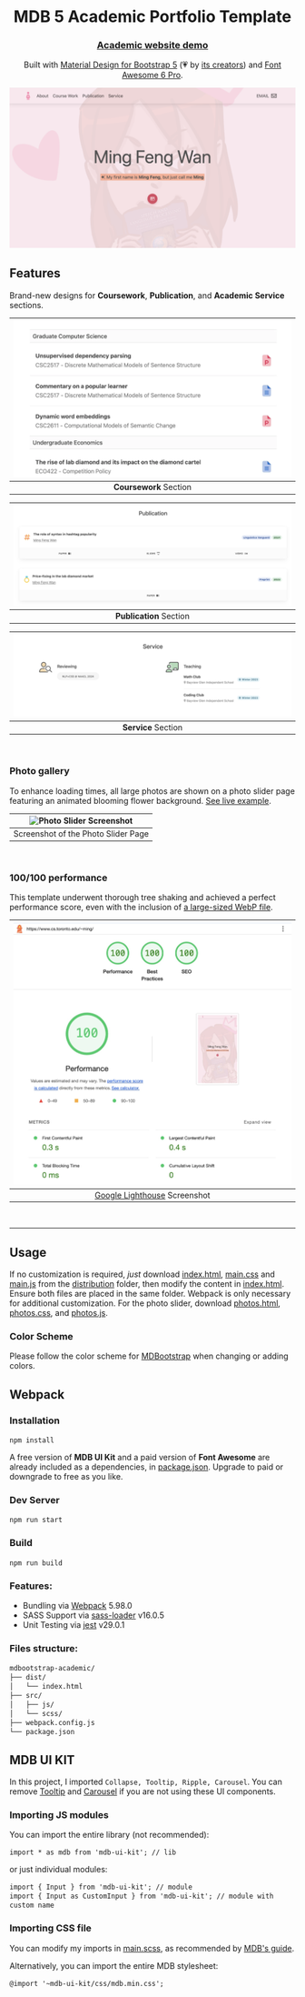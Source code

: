 <div align="center">

<h1>MDB 5 Academic Portfolio Template</h1>
<h3><a target="_blank" href="https://www.cs.toronto.edu/~ming/">Academic website demo</a></h3>

Built with [Material Design for Bootstrap 5](https://github.com/mdbootstrap/mdb-ui-kit/)
(💗 by [its creators](https://www.facebook.com/share/p/zwKH5b8mkEDddha3/))
and [Font Awesome 6 Pro](https://fontawesome.com/).

[![Home Page Screenshot](screenshots/home_screenshot.png)](https://www.cs.toronto.edu/~ming/)
</div>

## Features

Brand-new designs for **Coursework**, **Publication**, and **Academic Service** sections.

| ![Course Work Section Screenshot](screenshots/course_work_screenshot.png) | 
|:-------------------------------------------------------------------------:| 
|                          **Coursework** Section                           |

| ![Publication Section Screenshot](screenshots/publication_screenshot.png) | 
|:-------------------------------------------------------------------------:| 
|                          **Publication** Section                          |

| ![Service Section Screenshot](screenshots/service_screenshot.png) | 
|:-----------------------------------------------------------------:| 
|                        **Service** Section                        |

<br>

### Photo gallery

To enhance loading times, all large photos are shown on a photo slider page featuring an animated blooming flower 
background. [See live example](https://www.cs.toronto.edu/~ming/photos.html).

| ![Photo Slider Screenshot](screenshots/photo_slider.png) | 
|:--------------------------------------------------------:| 
|           Screenshot of the Photo Slider Page            |

<br>

### 100/100 performance

This template underwent thorough tree shaking and achieved a perfect performance score, even with the inclusion of
[a large-sized WebP file](https://www.cs.toronto.edu/~ming/pics/drawing.webp).

|         ![Google Lighthouse Screenshot](screenshots/performance.jpeg)          |
|:-----------------------------------------------------------------------------:|
| [Google Lighthouse](https://developer.chrome.com/docs/lighthouse/) Screenshot |

<br>

___

## Usage

If no customization is required, *just* download [index.html](dist/index.html), [main.css](dist/main.css) and [main.js](dist/main.js) from the
[distribution](/dist) folder, then modify the content in [index.html](dist/index.html). Ensure both files are placed in
the same folder. Webpack is only necessary for additional customization. For the photo slider, download
[photos.html](/dist/photos.html), [photos.css](/dist/photos.css), and [photos.js](/dist/photos.js).

### Color Scheme

Please follow the color scheme for [MDBootstrap](https://mdbootstrap.com/docs/standard/content-styles/colors/) when
changing or adding colors.

## Webpack

### Installation

```
npm install
```

A free version of **MDB UI Kit** and a paid version of **Font Awesome** are already included as a dependencies, in
[package.json](package.json).
Upgrade to paid or downgrade to free as you like.

### Dev Server

```
npm run start
```

### Build

```
npm run build
```

### Features:

* Bundling via [Webpack](https://github.com/webpack/webpack) 5.98.0
* SASS Support via [sass-loader](https://github.com/webpack-contrib/sass-loader) v16.0.5
* Unit Testing via [jest](https://github.com/facebook/jest) v29.0.1

### Files structure:

```
mdbootstrap-academic/
├── dist/
│   └── index.html
├── src/
│   ├── js/
│   └── scss/
├── webpack.config.js
└── package.json
```

## MDB UI KIT

In this project, I imported `Collapse, Tooltip, Ripple, Carousel`. You can
remove [Tooltip](https://mdbootstrap.com/docs/standard/components/tooltips/) and
[Carousel](https://mdbootstrap.com/docs/standard/components/carousel/) if you are not using these UI components.

### Importing JS modules

You can import the entire library (not recommended):

```
import * as mdb from 'mdb-ui-kit'; // lib
```

or just individual modules:

```
import { Input } from 'mdb-ui-kit'; // module
import { Input as CustomInput } from 'mdb-ui-kit'; // module with custom name
```

### Importing CSS file

You can modify my imports in [main.scss](src/scss/main.scss), as recommended by
[MDB's guide](https://mdbootstrap.com/docs/standard/getting-started/optimization/).

Alternatively, you can import the entire MDB stylesheet:

```
@import '~mdb-ui-kit/css/mdb.min.css';
```